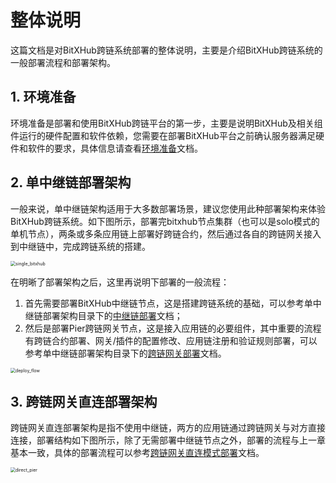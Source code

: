 # 整体说明

这篇文档是对BitXHub跨链系统部署的整体说明，主要是介绍BitXHub跨链系统的一般部署流程和部署架构。

## 1. 环境准备

环境准备是部署和使用BitXHub跨链平台的第一步，主要是说明BitXHub及相关组件运行的硬件配置和软件依赖，您需要在部署BitXHub平台之前确认服务器满足硬件和软件的要求，具体信息请查看[环境准备](./env.md)文档。

## 2. 单中继链部署架构

一般来说，单中继链架构适用于大多数部署场景，建议您使用此种部署架构来体验BitXHub跨链系统。如下图所示，部署完bitxhub节点集群（也可以是solo模式的单机节点），两条或多条应用链上部署好跨链合约，然后通过各自的跨链网关接入到中继链中，完成跨链系统的搭建。

<img src="../../../assets/single_bitxhub.png" alt="single_bitxhub" style="zoom:50%;" />

在明晰了部署架构之后，这里再说明下部署的一般流程：

1. 首先需要部署BitXHub中继链节点，这是搭建跨链系统的基础，可以参考单中继链部署架构目录下的[中继链部署](./single_bitxhub/deploy_bitxhub.md)文档；
2. 然后是部署Pier跨链网关节点，这是接入应用链的必要组件，其中重要的流程有跨链合约部署、网关/插件的配置修改、应用链注册和验证规则部署，可以参考单中继链部署架构目录下的[跨链网关部署](./single_bitxhub/deploy_pier.md)文档。

<img src="../../../assets/deploy_flow.png" alt="deploy_flow" style="zoom:50%;" />



## 3. 跨链网关直连部署架构

跨链网关直连部署架构是指不使用中继链，两方的应用链通过跨链网关与对方直接连接，部署结构如下图所示，除了无需部署中继链节点之外，部署的流程与上一章基本一致，具体的部署流程可以参考[跨链网关直连模式部署](./direct_mode_pier/pier_direct_mode_deploy.md)文档。

<img src="../../../assets/direct_pier.png" alt="direct_pier" style="zoom:50%;" />